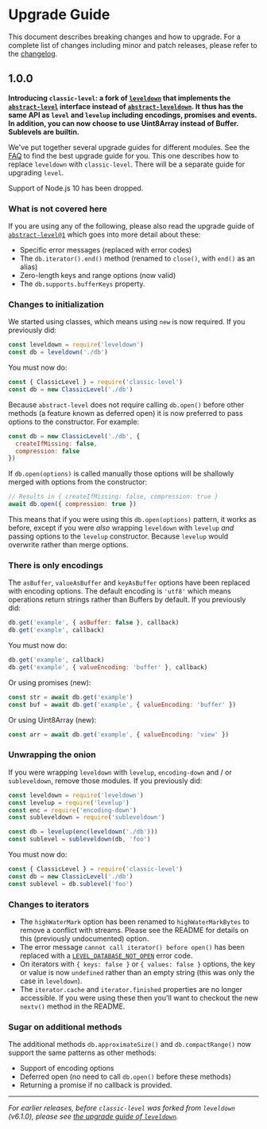 # Upgrade Guide

This document describes breaking changes and how to upgrade. For a complete list of changes including minor and patch releases, please refer to the [changelog](CHANGELOG.md).

## 1.0.0

**Introducing `classic-level`: a fork of [`leveldown`](https://github.com/Level/leveldown) that implements the [`abstract-level`](https://github.com/Level/abstract-level) interface instead of [`abstract-leveldown`](https://github.com/Level/abstract-leveldown). It thus has the same API as `level` and `levelup` including encodings, promises and events. In addition, you can now choose to use Uint8Array instead of Buffer. Sublevels are builtin.**

We've put together several upgrade guides for different modules. See the [FAQ](https://github.com/Level/community#faq) to find the best upgrade guide for you. This one describes how to replace `leveldown` with `classic-level`. There will be a separate guide for upgrading `level`.

Support of Node.js 10 has been dropped.

### What is not covered here

If you are using any of the following, please also read the upgrade guide of [`abstract-level@1`](https://github.com/Level/abstract-level/blob/main/UPGRADING.md#100) which goes into more detail about these:

- Specific error messages (replaced with error codes)
- The `db.iterator().end()` method (renamed to `close()`, with `end()` as an alias)
- Zero-length keys and range options (now valid)
- The `db.supports.bufferKeys` property.

### Changes to initialization

We started using classes, which means using `new` is now required. If you previously did:

```js
const leveldown = require('leveldown')
const db = leveldown('./db')
```

You must now do:

```js
const { ClassicLevel } = require('classic-level')
const db = new ClassicLevel('./db')
```

Because `abstract-level` does not require calling `db.open()` before other methods (a feature known as deferred open) it is now preferred to pass options to the constructor. For example:

```js
const db = new ClassicLevel('./db', {
  createIfMissing: false,
  compression: false
})
```

If `db.open(options)` is called manually those options will be shallowly merged with options from the constructor:

```js
// Results in { createIfMissing: false, compression: true }
await db.open({ compression: true })
```

This means that if you were using this `db.open(options)` pattern, it works as before, except if you were _also_ wrapping `leveldown` with `levelup` _and_ passing options to the `levelup` constructor. Because `levelup` would overwrite rather than merge options.

### There is only encodings

The `asBuffer`, `valueAsBuffer` and `keyAsBuffer` options have been replaced with encoding options. The default encoding is `'utf8'` which means operations return strings rather than Buffers by default. If you previously did:

```js
db.get('example', { asBuffer: false }, callback)
db.get('example', callback)
```

You must now do:

```js
db.get('example', callback)
db.get('example', { valueEncoding: 'buffer' }, callback)
```

Or using promises (new):

```js
const str = await db.get('example')
const buf = await db.get('example', { valueEncoding: 'buffer' })
```

Or using Uint8Array (new):

```js
const arr = await db.get('example', { valueEncoding: 'view' })
```

### Unwrapping the onion

If you were wrapping `leveldown` with `levelup`, `encoding-down` and / or `subleveldown`, remove those modules. If you previously did:

```js
const leveldown = require('leveldown')
const levelup = require('levelup')
const enc = require('encoding-down')
const subleveldown = require('subleveldown')

const db = levelup(enc(leveldown('./db')))
const sublevel = subleveldown(db, 'foo')
```

You must now do:

```js
const { ClassicLevel } = require('classic-level')
const db = new ClassicLevel('./db')
const sublevel = db.sublevel('foo')
```

### Changes to iterators

- The `highWaterMark` option has been renamed to `highWaterMarkBytes` to remove a conflict with streams. Please see the README for details on this (previously undocumented) option.
- The error message `cannot call iterator() before open()` has been replaced with a [`LEVEL_DATABASE_NOT_OPEN`](https://github.com/Level/abstract-level#errors) error code.
- On iterators with `{ keys: false }` or `{ values: false }` options, the key or value is now `undefined` rather than an empty string (this was only the case in `leveldown`).
- The `iterator.cache` and `iterator.finished` properties are no longer accessible. If you were using these then you'll want to checkout the new `nextv()` method in the README.

### Sugar on additional methods

The additional methods `db.approximateSize()` and `db.compactRange()` now support the same patterns as other methods:

- Support of encoding options
- Deferred open (no need to call `db.open()` before these methods)
- Returning a promise if no callback is provided.

---

_For earlier releases, before `classic-level` was forked from `leveldown` (v6.1.0), please see [the upgrade guide of `leveldown`](https://github.com/Level/leveldown/blob/HEAD/UPGRADING.md)._
